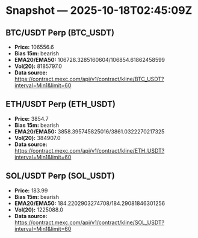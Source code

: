 # Snapshot — 2025-10-18T02:45:09Z

## BTC/USDT Perp (BTC_USDT)
- **Price:** 106556.6
- **Bias 15m:** bearish
- **EMA20/EMA50:** 106728.3285160604/106854.61862458599
- **Vol(20):** 8185797.0
- **Data source:** https://contract.mexc.com/api/v1/contract/kline/BTC_USDT?interval=Min1&limit=60

## ETH/USDT Perp (ETH_USDT)
- **Price:** 3854.7
- **Bias 15m:** bearish
- **EMA20/EMA50:** 3858.395745825016/3861.0322270217325
- **Vol(20):** 384907.0
- **Data source:** https://contract.mexc.com/api/v1/contract/kline/ETH_USDT?interval=Min1&limit=60

## SOL/USDT Perp (SOL_USDT)
- **Price:** 183.99
- **Bias 15m:** bearish
- **EMA20/EMA50:** 184.2202903274708/184.29081846301256
- **Vol(20):** 1225088.0
- **Data source:** https://contract.mexc.com/api/v1/contract/kline/SOL_USDT?interval=Min1&limit=60

